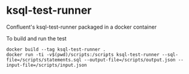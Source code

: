 # ksql-test-runner

Confluent's ksql-test-runner packaged in a docker container

To build and run the test 

```
docker build --tag ksql-test-runner .
docker run -ti -v$(pwd)/scripts:/scripts ksql-test-runner --sql-file=/scripts/statements.sql --output-file=/scripts/output.json --input-file=/scripts/input.json

```

